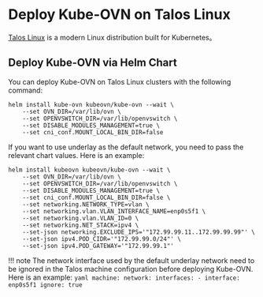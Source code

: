# Deploy Kube-OVN on Talos Linux

[Talos Linux](https://github.com/siderolabs/talos) is a modern Linux distribution built for Kubernetes。

## Deploy Kube-OVN via Helm Chart

You can deploy Kube-OVN on Talos Linux clusters with the following command:

```shell
helm install kube-ovn kubeovn/kube-ovn --wait \
    --set OVN_DIR=/var/lib/ovn \
    --set OPENVSWITCH_DIR=/var/lib/openvswitch \
    --set DISABLE_MODULES_MANAGEMENT=true \
    --set cni_conf.MOUNT_LOCAL_BIN_DIR=false
```

If you want to use underlay as the default network, you need to pass the relevant chart values. Here is an example:

```shell
helm install kubeovn kubeovn/kube-ovn --wait \
    --set OVN_DIR=/var/lib/ovn \
    --set OPENVSWITCH_DIR=/var/lib/openvswitch \
    --set DISABLE_MODULES_MANAGEMENT=true \
    --set cni_conf.MOUNT_LOCAL_BIN_DIR=false \
    --set networking.NETWORK_TYPE=vlan \
    --set networking.vlan.VLAN_INTERFACE_NAME=enp0s5f1 \
    --set networking.vlan.VLAN_ID=0 \
    --set networking.NET_STACK=ipv4 \
    --set-json networking.EXCLUDE_IPS='"172.99.99.11..172.99.99.99"' \
    --set-json ipv4.POD_CIDR='"172.99.99.0/24"' \
    --set-json ipv4.POD_GATEWAY='"172.99.99.1"'
```

!!! note
    The network interface used by the default underlay network need to be ignored in the Talos machine configuration before deploying Kube-OVN. Here is an example:
    ```yaml
    machine:
      network:
        interfaces:
          - interface: enp0s5f1
            ignore: true
    ```
